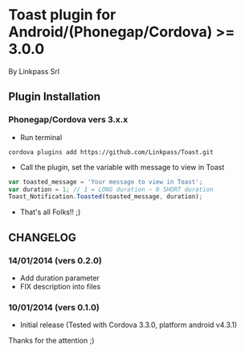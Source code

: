 # Toast plugin for Android/(Phonegap/Cordova) >= 3.0.0
By Linkpass Srl



## Plugin Installation

### Phonegap/Cordova vers 3.x.x 


* Run terminal

```text
cordova plugins add https://github.com/Linkpass/Toast.git
```

* Call the plugin, set the variable with message to view in Toast

```javascript
var toasted_message = 'Your message to view in Toast';
var duration = 1; // 1 = LONG duration ~ 0 SHORT duration
Toast_Notification.Toasted(toasted_message, duration);
```

* That's all Folks!! ;)



## CHANGELOG

### 14/01/2014 (vers 0.2.0)
* Add duration parameter
* FIX description into files

### 10/01/2014 (vers 0.1.0)
* Initial release (Tested with Cordova 3.3.0, platform android v4.3.1)



Thanks for the attention ;)